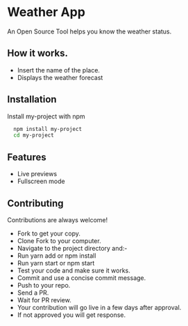  
# Weather App

An Open Source Tool helps you know the weather status.

## How it works.
- Insert the name of the place.
- Displays the weather forecast
## Installation

Install my-project with npm

```bash
  npm install my-project
  cd my-project
```
    
## Features

- Live previews
- Fullscreen mode


## Contributing

Contributions are always welcome!

- Fork to get your copy.
-  Clone Fork to your computer.
-  Navigate to the project directory and:-
-  Run yarn add or npm install
-  Run yarn start or npm start
-  Test your code and make sure it works.
-  Commit and use a concise commit message.
-  Push to your repo.
-  Send a PR.
-  Wait for PR review.
-  Your contribution will go live in a few days after approval.
- If not approved you will get response.

